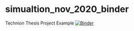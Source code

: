 # simualtion_nov_2020_binder
Technion Thesis Project Example
[![Binder](https://mybinder.org/badge_logo.svg)](https://mybinder.org/v2/gh/Shai2u/simualtion_nov_2020_binder/HEAD?urlpath=lab)
